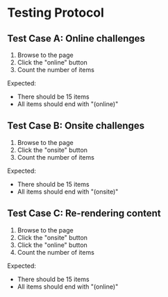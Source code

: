 # Testing Protocol

## Test Case A: Online challenges
1. Browse to the page
2. Click the "online" button
3. Count the number of items

Expected:
* There should be 15 items
* All items should end with "(online)"

## Test Case B: Onsite challenges
1. Browse to the page
2. Click the "onsite" button
3. Count the number of items

Expected:
* There should be 15 items
* All items should end with "(onsite)"

## Test Case C: Re-rendering content
1. Browse to the page
2. Click the "onsite" button
3. Click the "online" button
4. Count the number of items

Expected:
* There should be 15 items
* All items should end with "(online)"